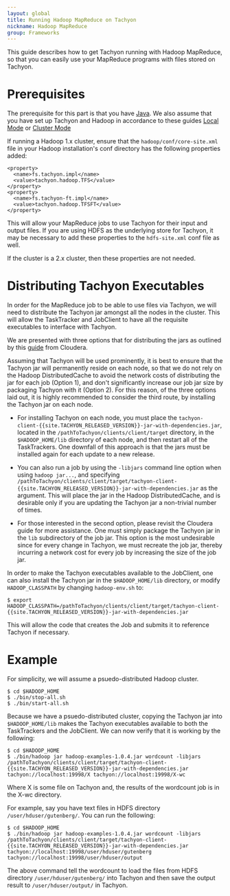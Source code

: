 ```yaml
---
layout: global
title: Running Hadoop MapReduce on Tachyon
nickname: Hadoop MapReduce
group: Frameworks
---
```


This guide describes how to get Tachyon running with Hadoop MapReduce, so that you can easily use
your MapReduce programs with files stored on Tachyon.

# Prerequisites

The prerequisite for this part is that you have
[Java](https://github.com/amplab/tachyon/wiki/Java-setup/). We also assume that you have set up
Tachyon and Hadoop in accordance to these guides [Local Mode](Running-Tachyon-Locally.html) or
[Cluster Mode](Running-Tachyon-on-a-Cluster.html)

If running a Hadoop 1.x cluster, ensure that the `hadoop/conf/core-site.xml` file in your Hadoop
installation's conf directory has the following properties added:

    <property>
      <name>fs.tachyon.impl</name>
      <value>tachyon.hadoop.TFS</value>
    </property>
    <property>
      <name>fs.tachyon-ft.impl</name>
      <value>tachyon.hadoop.TFSFT</value>
    </property>

This will allow your MapReduce jobs to use Tachyon for their input and output files. If you are
using HDFS as the underlying store for Tachyon, it may be necessary to add these properties to the
`hdfs-site.xml` conf file as well.

If the cluster is a 2.x cluster, then these properties are not needed.

# Distributing Tachyon Executables

In order for the MapReduce job to be able to use files via Tachyon, we will need to distribute the
Tachyon jar amongst all the nodes in the cluster. This will allow the TaskTracker and JobClient to
have all the requisite executables to interface with Tachyon.

We are presented with three options that for distributing the jars as outlined by this
[guide](http://blog.cloudera.com/blog/2011/01/how-to-include-third-party-libraries-in-your-map-reduce-job/)
from Cloudera.

Assuming that Tachyon will be used prominently, it is best to ensure that the Tachyon jar will
permanently reside on each node, so that we do not rely on the Hadoop DistributedCache to avoid the
network costs of distributing the jar for each job (Option 1), and don't significantly increase our
job jar size by packaging Tachyon with it (Option 2). For this reason, of the three options laid
out, it is highly recommended to consider the third route, by installing the Tachyon jar on each
node.

-   For installing Tachyon on each node, you must place the
    `tachyon-client-{{site.TACHYON_RELEASED_VERSION}}-jar-with-dependencies.jar`, located in the
    `/pathToTachyon/clients/client/target` directory, in the `$HADOOP_HOME/lib` directory of each node, and then
    restart all of the TaskTrackers. One downfall of this approach is that the jars must be
    installed again for each update to a new release.

-   You can also run a job by using the `-libjars` command line option when using `hadoop jar...`, and
    specifying
    `/pathToTachyon/clients/client/target/tachyon-client-{{site.TACHYON_RELEASED_VERSION}}-jar-with-dependencies.jar`
    as the argument. This will place the jar in the Hadoop DistributedCache, and is desirable only
    if you are updating the Tachyon jar a non-trivial number of times.

-   For those interested in the second option, please revisit the Cloudera guide for more assistance.
    One must simply package the Tachyon jar in the `lib` subdirectory of the job jar. This option is
    the most undesirable since for every change in Tachyon, we must recreate the job jar, thereby
    incurring a network cost for every job by increasing the size of the job jar.

In order to make the Tachyon executables available to the JobClient, one can also install the
Tachyon jar in the `$HADOOP_HOME/lib` directory, or modify `HADOOP_CLASSPATH` by changing `hadoop-env.sh` to:

    $ export HADOOP_CLASSPATH=/pathToTachyon/clients/client/target/tachyon-client-{{site.TACHYON_RELEASED_VERSION}}-jar-with-dependencies.jar

This will allow the code that creates the Job and submits it to reference Tachyon if necessary.

# Example

For simplicity, we will assume a psuedo-distributed Hadoop cluster.

    $ cd $HADOOP_HOME
    $ ./bin/stop-all.sh
    $ ./bin/start-all.sh

Because we have a psuedo-distributed cluster, copying the Tachyon jar into `$HADOOP_HOME/lib` makes
the Tachyon executables available to both the TaskTrackers and the JobClient. We can now verify that
it is working by the following:

    $ cd $HADOOP_HOME
    $ ./bin/hadoop jar hadoop-examples-1.0.4.jar wordcount -libjars /pathToTachyon/clients/client/target/tachyon-client-{{site.TACHYON_RELEASED_VERSION}}-jar-with-dependencies.jar tachyon://localhost:19998/X tachyon://localhost:19998/X-wc

Where X is some file on Tachyon and, the results of the wordcount job is in the X-wc directory.

For example, say you have text files in HDFS directory `/user/hduser/gutenberg/`. You can run the
following:

    $ cd $HADOOP_HOME
    $ ./bin/hadoop jar hadoop-examples-1.0.4.jar wordcount -libjars /pathToTachyon/clients/client/target/tachyon-client-{{site.TACHYON_RELEASED_VERSION}}-jar-with-dependencies.jar tachyon://localhost:19998/user/hduser/gutenberg tachyon://localhost:19998/user/hduser/output

The above command tell the wordcount to load the files from HDFS directory `/user/hduser/gutenberg/`
into Tachyon and then save the output result to `/user/hduser/output/` in Tachyon.
